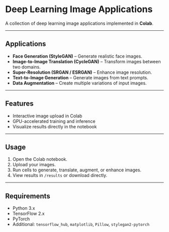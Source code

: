 # Deep Learning Image Applications 

A collection of deep learning image applications implemented in **Colab**.

---

## Applications

- **Face Generation (StyleGAN)** – Generate realistic face images.  
- **Image-to-Image Translation (CycleGAN)** – Transform images between two domains.  
- **Super-Resolution (SRGAN / ESRGAN)** – Enhance image resolution.  
- **Text-to-Image Generation** – Generate images from text prompts.  
- **Data Augmentation** – Create multiple variations of input images.

---

## Features

- Interactive image upload in Colab  
- GPU-accelerated training and inference  
- Visualize results directly in the notebook  

---

## Usage

1. Open the Colab notebook.  
2. Upload your images.  
3. Run cells to generate, translate, augment, or enhance images.  
4. View results in `/results` or download directly.

---

## Requirements

- Python 3.x  
- TensorFlow 2.x  
- PyTorch  
- Additional: `tensorflow_hub`, `matplotlib`, `Pillow`, `stylegan2-pytorch`
